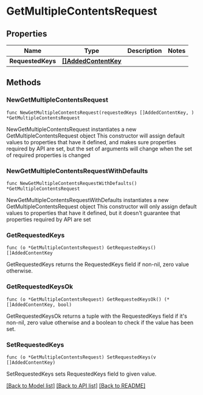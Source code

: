 # GetMultipleContentsRequest

## Properties

Name | Type | Description | Notes
------------ | ------------- | ------------- | -------------
**RequestedKeys** | [**[]AddedContentKey**](AddedContentKey.md) |  | 

## Methods

### NewGetMultipleContentsRequest

`func NewGetMultipleContentsRequest(requestedKeys []AddedContentKey, ) *GetMultipleContentsRequest`

NewGetMultipleContentsRequest instantiates a new GetMultipleContentsRequest object
This constructor will assign default values to properties that have it defined,
and makes sure properties required by API are set, but the set of arguments
will change when the set of required properties is changed

### NewGetMultipleContentsRequestWithDefaults

`func NewGetMultipleContentsRequestWithDefaults() *GetMultipleContentsRequest`

NewGetMultipleContentsRequestWithDefaults instantiates a new GetMultipleContentsRequest object
This constructor will only assign default values to properties that have it defined,
but it doesn't guarantee that properties required by API are set

### GetRequestedKeys

`func (o *GetMultipleContentsRequest) GetRequestedKeys() []AddedContentKey`

GetRequestedKeys returns the RequestedKeys field if non-nil, zero value otherwise.

### GetRequestedKeysOk

`func (o *GetMultipleContentsRequest) GetRequestedKeysOk() (*[]AddedContentKey, bool)`

GetRequestedKeysOk returns a tuple with the RequestedKeys field if it's non-nil, zero value otherwise
and a boolean to check if the value has been set.

### SetRequestedKeys

`func (o *GetMultipleContentsRequest) SetRequestedKeys(v []AddedContentKey)`

SetRequestedKeys sets RequestedKeys field to given value.



[[Back to Model list]](../README.md#documentation-for-models) [[Back to API list]](../README.md#documentation-for-api-endpoints) [[Back to README]](../README.md)



